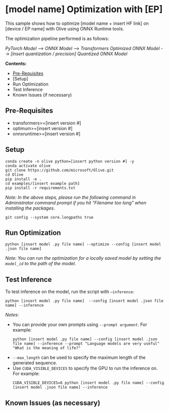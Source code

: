 # [model name] Optimization with [EP]
This sample shows how to optimize [model name + insert HF link] on [device / EP name] with Olive using ONNX Runtime tools.

The optimization pipeline performed is as follows:

*PyTorch Model* --> *ONNX Model* --> *Transformers Optimized ONNX Model* --> *[insert quantization / precision] Quantized ONNX Model*

**Contents:**
- [Pre-Requisites]([TEMPLATE]#Pre-Requisites)
- [Setup]
- Run Optimization
- Test Inference
- Known Issues (if necessary)

## Pre-Requisites
- transformers>=[insert version #]
- optimum>=[insert version #]
- onnxruntime>=[insert version #]

## Setup
```
conda create -n olive python=[insert python version #] -y
conda activate olive
git clone https://github.com/microsoft/Olive.git
cd Olive
pip install -e .
cd examples/[insert example path]
pip install -r requirements.txt
```

*Note: In the above steps, please run the following command in Administrator command prompt if you hit "Filename too long" when installing the packages.*
```
git config --system core.longpaths true
```

## Run Optimization
```
python [insert model .py file name] --optimize --config [insert model .json file name]
```

*Note: You can run the optimization for a locally saved model by setting the `model_id` to the path of the model.*

## Test Inference
To test inference on the model, run the script with `–inference`:
```
python [insert model .py file name]  --config [insert model .json file name] --inference
```

*Notes:*
- You can provide your own prompts using `--prompt argument`. For example:
  ```
  python [insert model .py file name] --config [insert model .json file name] --inference --prompt "Language models are very useful" "What is the meaning of life?"
  ```
- `--max_length` can be used to specify the maximum length of the generated sequence.
- Use `CUDA_VISIBLE_DEVICES` to specify the GPU to run the inference on. For example:
  ```
  CUDA_VISIBLE_DEVICES=6 python [insert model .py file name] --config [insert model .json file name] --inference
  ```

## Known Issues (as necessary)
